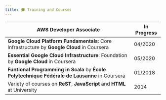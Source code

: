 ```yaml
---
title: 🎓 Training and Courses
---
```


| **AWS Developer** Associate                   | In Progress |
| ------------------------------------------ | ------------------ |
| **Google Cloud Platform Fundamentals**: Core Infrastructure by __Google Cloud__ in Coursera | 04/2020 |
| **Essential Google Cloud Infrastructure**: Foundation by __Google Cloud__ in Coursera | 05/2020 |
| **Funtional Programming in Scala** by __École Polytechnique Fédérale de Lausanne__ in Coursera | 01/2018 |
| Variety of courses on **ReST**, **JavaScript** and **HTML** at University | 2014 |
